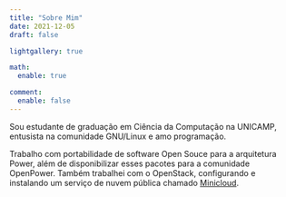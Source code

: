 ```yaml
---
title: "Sobre Mim"
date: 2021-12-05
draft: false

lightgallery: true

math:
  enable: true

comment:
  enable: false
---
```


Sou estudante de graduação em Ciência da Computação na UNICAMP, entusista
na comunidade GNU/Linux e amo programação.

Trabalho com portabilidade de software Open Souce para a arquitetura Power,
além de disponibilizar esses pacotes para a comunidade OpenPower.
Também trabalhei com o OpenStack, configurando e instalando um serviço de nuvem pública chamado
[Minicloud](https://openpower.ic.unicamp.br/minicloud/).

